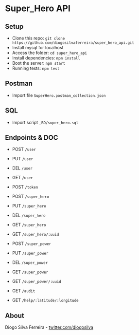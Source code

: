 # Super_Hero API

## Setup

* Clone this repo: `git clone https://github.com/diogosilvaferreira/super_hero_api.git`
* Install mysql for localhost
* Access the folder: `cd super_hero_api`
* Install dependencies: `npm install`
* Boot the server: `npm start`
* Running tests: `npm test`

## Postman

* Import file `SuperHero.postman_collection.json`

## SQL

* Import script `_BD/super_hero.sql`

## Endpoints & DOC

* POST `/user`
* PUT `/user`
* DEL `/user`
* GET `/user`

* POST `/token`

* POST `/super_hero`
* PUT `/super_hero`
* DEL `/super_hero`
* GET `/super_hero`
* GET `/super_hero/:uuid`

* POST `/super_power`
* PUT `/super_power`
* DEL `/super_power`
* GET `/super_power`
* GET `/super_power/:uuid`

* GET `/audit`

* GET `/help/:latitude/:longitude`

## About
Diogo Silva Ferreira - [twitter.com/diogosilva](twitter.com/diogosilva)
